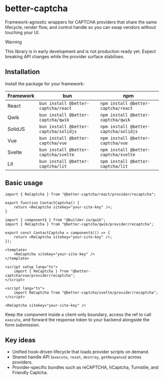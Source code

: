 # better-captcha

Framework-agnostic wrappers for CAPTCHA providers that share the same lifecycle, render flow, and control handle so you can swap vendors without touching your UI.

> [!WARNING]
> This library is in early development and is not production ready yet. Expect breaking API changes while the provider surface stabilises.

## Installation

Install the package for your framework:

| Framework | bun | npm |
|-----------|-----|-----|
| React | `bun install @better-captcha/react` | `npm install @better-captcha/react` |
| Qwik | `bun install @better-captcha/qwik` | `npm install @better-captcha/qwik` |
| SolidJS | `bun install @better-captcha/solidjs` | `npm install @better-captcha/solidjs` |
| Vue | `bun install @better-captcha/vue` | `npm install @better-captcha/vue` |
| Svelte | `bun install @better-captcha/svelte` | `npm install @better-captcha/svelte` |
| Lit | `bun install @better-captcha/lit` | `npm install @better-captcha/lit` |


## Basic usage

```tsx
import { ReCaptcha } from "@better-captcha/react/provider/recaptcha";

export function ContactCaptcha() {
	return <ReCaptcha sitekey="your-site-key" />;
}
```

```tsx
import { component$ } from "@builder.io/qwik";
import { ReCaptcha } from "@better-captcha/qwik/provider/recaptcha";

export const ContactCaptcha = component$(() => {
	return <ReCaptcha sitekey="your-site-key" />;
});
```

```vue
<template>
	<ReCaptcha sitekey="your-site-key" />
</template>

<script setup lang="ts">
	import { ReCaptcha } from "@better-captcha/vue/provider/recaptcha";
</script>
```

```svelte
<script lang="ts">
	import ReCaptcha from "@better-captcha/svelte/provider/recaptcha";
</script>

<ReCaptcha sitekey="your-site-key" />
```

Keep the component inside a client-only boundary, access the ref to call `execute`, and forward the response token to your backend alongside the form submission.

## Key ideas

- Unified hook-driven lifecycle that loads provider scripts on demand.
- Shared handle API (`execute`, `reset`, `destroy`, `getResponse`) across providers.
- Provider-specific bundles such as reCAPTCHA, hCaptcha, Turnstile, and Friendly Captcha.
